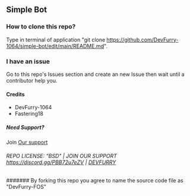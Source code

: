 ## Simple Bot

### How to clone this repo?

Type in terminal of application "git clone https://github.com/DevFurry-1064/simple-bot/edit/main/README.md".

### I have an issue

Go to this repo's Issues section and create an new Issue then wait until a contributor help you.



#### Credits

- DevFurry-1064
- Fastering18

##### Need Support?

Join [Our support](https://discord.gg/PBB72u7eZV)

###### REPO LICENSE: "BSD" | JOIN OUR SUPPORT https://discord.gg/PBB72u7eZV | [DEVFURRY](https://discord.com/users/700531628618940498)

####### By forking this repo you agree to name the source code file as "DevFurry-FOS"
